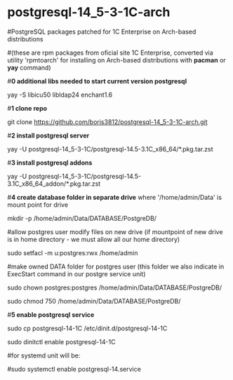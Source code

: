 # postgresql-14_5-3-1C-arch
#PostgreSQL packages patched for 1C Enterprise on Arch-based distributions 

#(these are rpm packages from oficial site 1C Enterprise, converted via utility 'rpmtoarch' for installing on Arch-based distributions with **pacman** or **yay** command)

#**0 additional libs needed to start current version postgresql**

yay -S libicu50 libldap24 enchant1.6

#**1 clone repo**

git clone https://github.com/boris3812/postgresql-14_5-3-1C-arch.git

#**2 install postgresql server**

yay -U postgresql-14_5-3-1C/postgresql-14.5-3.1C_x86_64/*.pkg.tar.zst

#**3 install postgresql addons**

yay -U postgresql-14_5-3-1C/postgresql-14.5-3.1C_x86_64_addon/*.pkg.tar.zst

#**4 create database folder in separate drive** where '/home/admin/Data' is mount point for drive

mkdir -p /home/admin/Data/DATABASE/PostgreDB/

#allow postgres user modify files on new drive (if mountpoint of new drive is in home directory - we must allow all our home directory)

sudo setfacl -m u:postgres:rwx /home/admin

#make owned DATA folder for postgres user (this folder we also indicate in ExecStart command in our postgre service unit)

sudo chown postgres:postgres /home/admin/Data/DATABASE/PostgreDB/

sudo chmod 750 /home/admin/Data/DATABASE/PostgreDB/

#**5 enable postgresql service**

sudo cp postgresql-14-1C /etc/dinit.d/postgresql-14-1C

sudo dinitctl enable postgresql-14-1C

#for systemd unit will be:

#sudo systemctl enable postgresql-14.service
